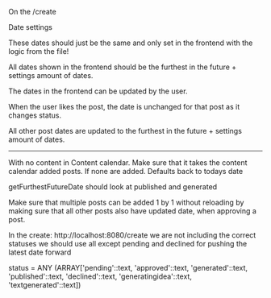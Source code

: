 On the /create

Date settings

These dates should just be the same and only set in the frontend with the logic from the file! 

All dates shown in the frontend should be the furthest in the future + settings amount of dates.

The dates in the frontend can be updated by the user.

When the user likes the post, the date is unchanged for that post as it changes status.

All other post dates are updated to the furthest in the future + settings amount of dates.

---

With no content in Content calendar. Make sure that it takes the content calendar added posts. If none are added. Defaults back to todays date 

getFurthestFutureDate should look at published and generated


Make sure that multiple posts can be added 1 by 1 without reloading by making sure that all other posts also have updated date, when approving a post.

In the create: http://localhost:8080/create we are not including the correct statuses
we should use all except pending and declined for pushing the latest date forward

status = ANY (ARRAY['pending'::text, 'approved'::text, 'generated'::text, 'published'::text, 'declined'::text, 'generatingidea'::text, 'textgenerated'::text])